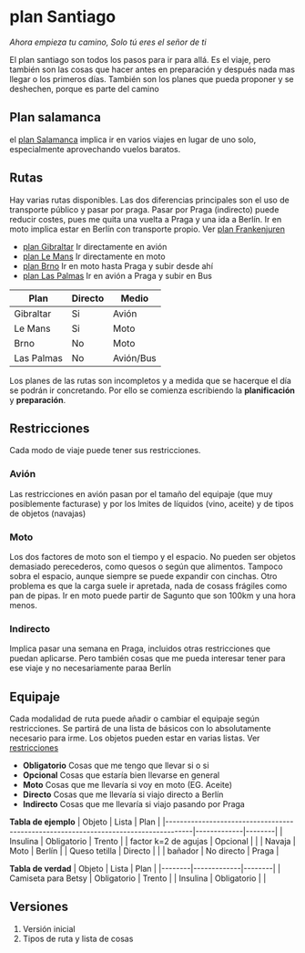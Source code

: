 # plan Santiago
_Ahora empieza tu camino, Solo tú eres el señor de ti_

El plan santiago son todos los pasos para ir para allá. Es el viaje, pero también son las cosas que hacer antes en preparación y después nada mas llegar o los primeros días. También son los planes que pueda proponer y se deshechen, porque es parte del camino

## Plan salamanca
el [plan Salamanca](Salamanca.md) implica ir en varios viajes en lugar de uno solo, especialmente aprovechando vuelos baratos.

## Rutas
Hay varias rutas disponibles. Las dos diferencias principales son el uso de transporte público y pasar por praga. Pasar por Praga (indirecto) puede reducir costes, pues me quita una vuelta a Praga y una ida a Berlín. Ir en moto implica estar en Berlín con transporte propio. Ver [plan Frankenjuren](Frankenjuren.md)

- [plan Gibraltar](Gibraltar.md) Ir directamente en avión
- [plan Le Mans](Le%20Mans.md) Ir directamente en moto
- [plan Brno](Brno.md) Ir en moto hasta Praga y subir desde ahí
- [plan Las Palmas](Las%20Palmas.md) Ir en avión a Praga y subir en Bus

| Plan       | Directo | Medio     |
|------------|---------|-----------|
| Gibraltar  | Si      | Avión     |
| Le Mans    | Si      | Moto      |
| Brno       | No      | Moto      |
| Las Palmas | No      | Avión/Bus |

Los planes de las rutas son incompletos y a medida que se hacerque el día se podrán ir concretando. Por ello se comienza escribiendo la **planificación** y **preparación**. 

## Restricciones
Cada modo de viaje puede tener sus restricciones. 

### Avión
Las restricciones en avión pasan por el tamaño del equipaje (que muy posiblemente facturase) y por los lmites de líquidos (vino, aceite) y de tipos de objetos (navajas)

### Moto
Los dos factores de moto son el tiempo y el espacio. No pueden ser objetos demasiado perecederos, como quesos o según que alimentos. Tampoco sobra el espacio, aunque siempre se puede expandir con cinchas. Otro problema es que la carga suele ir apretada, nada de cosass frágiles como pan de pipas. Ir en moto puede partir de Sagunto que son 100km y una hora menos.

### Indirecto
Implica pasar una semana en Praga, incluidos otras restricciones que puedan aplicarse. Pero también cosas que me pueda interesar tener para ese viaje y no necesariamente paraa Berlín


## Equipaje
Cada modalidad de ruta puede añadir o cambiar el equipaje según restricciones. Se partirá de una lista de básicos con lo absolutamente necesario para irme. Los objetos pueden estar en varias listas. Ver [restricciones](#restricciones)
- **Obligatorio** Cosas que me tengo que llevar si o si
- **Opcional** Cosas que estaría bien llevarse en general
- **Moto** Cosas que me llevaría si voy en moto (EG. Aceite)
- **Directo** Cosas que me llevaría si viajo directo a Berlín
- **Indirecto** Cosas que me llevaría si viajo pasando por Praga

**Tabla de ejemplo**
| Objeto                                                                              | Lista       | Plan   |
|-------------------------------------------------------------------------------------|-------------|--------|
| Insulina                                                                            | Obligatorio | Trento |
| factor k=2 de agujas                                                                | Opcional    |        |
| Navaja                                                                              | Moto        | Berlín |
| Queso tetilla                                                                       | Directo     |        |
| bañador                                                                             | No directo  | Praga  |


**Tabla de verdad**
| Objeto | Lista       | Plan   |
|--------|-------------|--------|
| Camiseta para Betsy | Obligatorio | Trento |
| Insulina | Obligatorio    |        |






## Versiones
1. Versión inicial
2. Tipos de ruta y lista de cosas